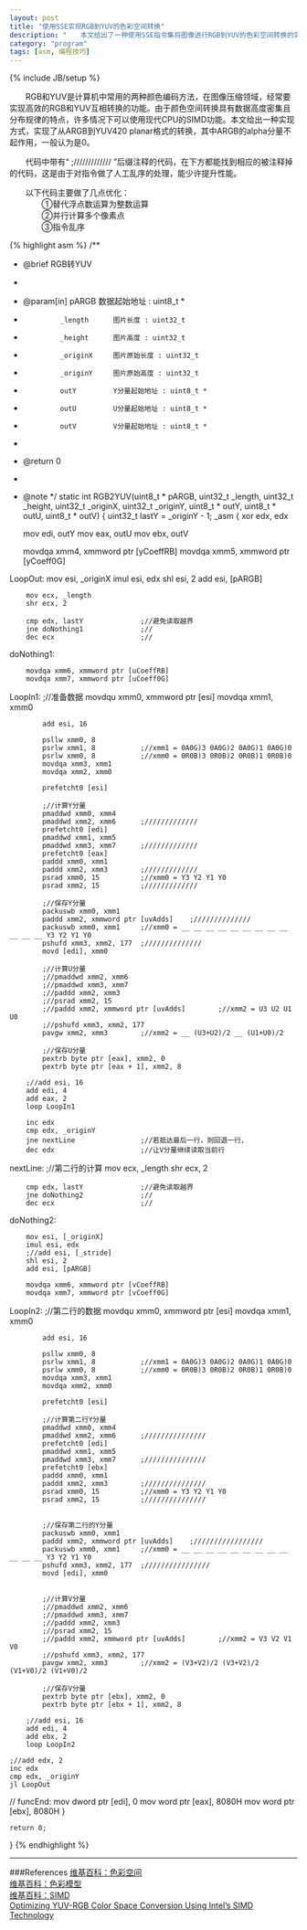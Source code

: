 ```yaml
---
layout: post
title: "使用SSE实现RGB到YUV的色彩空间转换"
description: "　　本文给出了一种使用SSE指令集将图像进行RGB到YUV的色彩空间转换的实现。"
category: "program"
tags: [asm, 编程技巧]
---
```

{% include JB/setup %}

　　RGB和YUV是计算机中常用的两种颜色编码方法，在图像压缩领域，经常要实现高效的RGB和YUV互相转换的功能。由于颜色空间转换具有数据高度密集且分布规律的特点，许多情况下可以使用现代CPU的SIMD功能。本文给出一种实现方式，实现了从ARGB到YUV420 planar格式的转换，其中ARGB的alpha分量不起作用，一般认为是0。

　　代码中带有“ ;///////////// ”后缀注释的代码，在下方都能找到相应的被注释掉的代码，这是由于对指令做了人工乱序的处理，能少许提升性能。

　　以下代码主要做了几点优化：  
　　　　①替代浮点数运算为整数运算  
　　　　②并行计算多个像素点  
　　　　③指令乱序

{% highlight asm %}
/**
 * @brief RGB转YUV
 *
 * @param[in]   pARGB        数据起始地址 : uint8_t *
 *              _length      图片长度 : uint32_t
 *              _height      图片高度 : uint32_t
 *              _originX     图片原始长度 : uint32_t
 *              _originY     图片原始高度 : uint32_t
 *              outY         Y分量起始地址 : uint8_t *
 *              outU         U分量起始地址 : uint8_t *
 *              outV         V分量起始地址 : uint8_t *
 *
 * @return  0
 * 
 * @note 
 */
static int RGB2YUV(uint8_t * pARGB, 
                   uint32_t _length, uint32_t _height, 
                   uint32_t _originX, uint32_t _originY, 
                   uint8_t * outY, uint8_t * outU, uint8_t * outV)
{
    uint32_t lastY = _originY - 1;
    _asm
    {
    xor edx, edx

    mov edi, outY
    mov eax, outU
    mov ebx, outV

    movdqa xmm4, xmmword ptr [yCoeffRB]
    movdqa xmm5, xmmword ptr [yCoeff0G]

LoopOut:
        mov esi, _originX
        imul esi, edx
        shl esi, 2
        add esi, [pARGB]

        mov ecx, _length
        shr ecx, 2

        cmp edx, lastY              ;//避免读取越界
        jne doNothing1              ;//
        dec ecx                     ;//
doNothing1:

        movdqa xmm6, xmmword ptr [uCoeffRB]
        movdqa xmm7, xmmword ptr [uCoeff0G]

LoopIn1:
            ;//准备数据
            movdqu xmm0, xmmword ptr [esi]
            movdqa xmm1, xmm0

            add esi, 16

            psllw xmm0, 8
            psrlw xmm1, 8           ;//xmm1 = 0A0G)3 0A0G)2 0A0G)1 0A0G)0
            psrlw xmm0, 8           ;//xmm0 = 0R0B)3 0R0B)2 0R0B)1 0R0B)0
            movdqa xmm3, xmm1
            movdqa xmm2, xmm0
            
            prefetcht0 [esi]
            
            ;//计算Y分量
            pmaddwd xmm0, xmm4
            pmaddwd xmm2, xmm6      ;/////////////
            prefetcht0 [edi]
            pmaddwd xmm1, xmm5
            pmaddwd xmm3, xmm7      ;/////////////
            prefetcht0 [eax]
            paddd xmm0, xmm1
            paddd xmm2, xmm3        ;/////////////
            psrad xmm0, 15          ;//xmm0 = Y3 Y2 Y1 Y0
            psrad xmm2, 15          ;/////////////

            ;//保存Y分量
            packuswb xmm0, xmm1
            paddd xmm2, xmmword ptr [uvAdds]    ;//////////////
            packuswb xmm0, xmm1     ;//xmm0 = __ __ __ __ __ __ __ __ __ __ __ __ Y3 Y2 Y1 Y0
            pshufd xmm3, xmm2, 177  ;//////////////
            movd [edi], xmm0

            ;//计算U分量
            ;//pmaddwd xmm2, xmm6
            ;//pmaddwd xmm3, xmm7
            ;//paddd xmm2, xmm3
            ;//psrad xmm2, 15
            ;//paddd xmm2, xmmword ptr [uvAdds]        ;//xmm2 = U3 U2 U1 U0
            ;//pshufd xmm3, xmm2, 177
            pavgw xmm2, xmm3        ;//xmm2 = __ (U3+U2)/2 __ (U1+U0)/2

            ;//保存U分量
            pextrb byte ptr [eax], xmm2, 0
            pextrb byte ptr [eax + 1], xmm2, 8

        ;//add esi, 16
        add edi, 4
        add eax, 2
        loop LoopIn1

        inc edx
        cmp edx, _originY
        jne nextLine                ;//若抵达最后一行，则回退一行，
        dec edx                     ;//让V分量继续读取当前行

nextLine:
        ;//第二行的计算
        mov ecx, _length
        shr ecx, 2

        cmp edx, lastY              ;//避免读取越界
        jne doNothing2              ;//
        dec ecx                     ;//
doNothing2:

        mov esi, [_originX]
        imul esi, edx
        ;//add esi, [_stride]
        shl esi, 2
        add esi, [pARGB]

        movdqa xmm6, xmmword ptr [vCoeffRB]
        movdqa xmm7, xmmword ptr [vCoeff0G]

LoopIn2:
            ;//第二行的数据
            movdqu xmm0, xmmword ptr [esi]
            movdqa xmm1, xmm0

            add esi, 16

            psllw xmm0, 8
            psrlw xmm1, 8           ;//xmm1 = 0A0G)3 0A0G)2 0A0G)1 0A0G)0
            psrlw xmm0, 8           ;//xmm0 = 0R0B)3 0R0B)2 0R0B)1 0R0B)0
            movdqa xmm3, xmm1
            movdqa xmm2, xmm0

            prefetcht0 [esi]
                        
            ;//计算第二行Y分量
            pmaddwd xmm0, xmm4
            pmaddwd xmm2, xmm6      ;///////////////
            prefetcht0 [edi]
            pmaddwd xmm1, xmm5
            pmaddwd xmm3, xmm7      ;///////////////
            prefetcht0 [ebx]
            paddd xmm0, xmm1
            paddd xmm2, xmm3        ;///////////////
            psrad xmm0, 15          ;//xmm0 = Y3 Y2 Y1 Y0
            psrad xmm2, 15          ;///////////////
            

            ;//保存第二行的Y分量
            packuswb xmm0, xmm1
            paddd xmm2, xmmword ptr [uvAdds]    ;/////////////////
            packuswb xmm0, xmm1     ;//xmm0 = __ __ __ __ __ __ __ __ __ __ __ __ Y3 Y2 Y1 Y0
            pshufd xmm3, xmm2, 177  ;////////////////
            movd [edi], xmm0


            ;//计算V分量
            ;//pmaddwd xmm2, xmm6
            ;//pmaddwd xmm3, xmm7
            ;//paddd xmm2, xmm3
            ;//psrad xmm2, 15
            ;//paddd xmm2, xmmword ptr [uvAdds]        ;//xmm2 = V3 V2 V1 V0
            ;//pshufd xmm3, xmm2, 177
            pavgw xmm2, xmm3        ;//xmm2 = (V3+V2)/2 (V3+V2)/2 (V1+V0)/2 (V1+V0)/2

            ;//保存V分量
            pextrb byte ptr [ebx], xmm2, 0
            pextrb byte ptr [ebx + 1], xmm2, 8
    
        ;//add esi, 16
        add edi, 4
        add ebx, 2
        loop LoopIn2

    ;//add edx, 2
    inc edx
    cmp edx, _originY
    jl LoopOut
    
// funcEnd:
    mov dword ptr [edi], 0
    mov word ptr [eax], 8080H
    mov word ptr [ebx], 8080H
    }

    return 0;
}
{% endhighlight %}

-----------------------------------------------------------------

###References
[维基百科：色彩空间](http://en.wikipedia.org/wiki/Color_space)  
[维基百科：色彩模型](http://en.wikipedia.org/wiki/Color_model)  
[维基百科：SIMD](http://en.wikipedia.org/wiki/SIMD)  
[Optimizing YUV-RGB Color Space Conversion Using Intel’s SIMD Technology](http://lestourtereaux.free.fr/papers/data/yuvrgb.pdf)  
